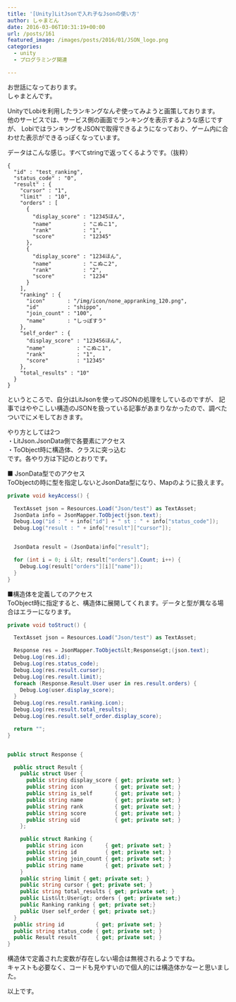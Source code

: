 ```yaml
---
title: '[Unity]LitJsonで入れ子なJsonの使い方'
author: しゃまとん
date: 2016-03-06T10:31:19+00:00
url: /posts/161
featured_image: /images/posts/2016/01/JSON_logo.png
categories:
  - unity
  - プログラミング関連

---
```

お世話になっております。  
しゃまとんです。

UnityでLobiを利用したランキングなんぞ使ってみようと画策しております。  
他のサービスでは、サービス側の画面でランキングを表示するような感じですが、
LobiではランキングをJSONで取得できるようになっており、ゲーム内に合わせた表示ができるっぽくなっています。

データはこんな感じ。すべてstringで返ってくるようです。（抜粋）

```text
{
  "id" : "test_ranking",
  "status_code" : "0",
  "result" : {
    "cursor" : "1",
    "limit"  : "10",
    "orders" : [
      {
        "display_score" : "12345ほん",
        "name"          : "こぬこ1",
        "rank"          : "1",
        "score"         : "12345"
      },
      {
        "display_score" : "1234ほん",
        "name"          : "こぬこ2",
        "rank"          : "2",
        "score"         : "1234"
      }
    ],
    "ranking" : {
      "icon"       : "/img/icon/none_appranking_120.png",
      "id"         : "shippo",
      "join_count" : "100",
      "name"       : "しっぽすう"
    },
    "self_order" : {
      "display_score" : "123456ほん",
      "name"          : "こぬこ1",
      "rank"          : "1",
      "score"         : "12345"
    },
    "total_results" : "10"
  }
}
```

というところで、自分はLitJsonを使ってJSONの処理をしているのですが、
記事ではややこしい構造のJSONを扱っている記事があまりなかったので、調べたついでにメモしておきます。

やり方としては2つ  
・LitJson.JsonData側で各要素にアクセス  
・ToObject時に構造体、クラスに突っ込む  
です。各やり方は下記のとおりです。

■ JsonData型でのアクセス  
ToObjectの時に型を指定しないとJsonData型になり、Mapのように扱えます。

```csharp
private void keyAccess() {

  TextAsset json = Resources.Load("Json/test") as TextAsset;
  JsonData info = JsonMapper.ToObject(json.text);
  Debug.Log("id : " + info["id"] + " st : " + info["status_code"]);
  Debug.Log("result : " + info["result"]["cursor"]);


  JsonData result = (JsonData)info["result"];

  for (int i = 0; i &lt; result["orders"].Count; i++) {
    Debug.Log(result["orders"][i]["name"]);
  }
}
```

■構造体を定義してのアクセス  
ToObject時に指定すると、構造体に展開してくれます。データと型が異なる場合はエラーになります。

```csharp
private void toStruct() {

  TextAsset json = Resources.Load("Json/test") as TextAsset;

  Response res = JsonMapper.ToObject&lt;Response&gt;(json.text);
  Debug.Log(res.id);
  Debug.Log(res.status_code);
  Debug.Log(res.result.cursor);
  Debug.Log(res.result.limit);
  foreach (Response.Result.User user in res.result.orders) {
    Debug.Log(user.display_score);
  }
  Debug.Log(res.result.ranking.icon);
  Debug.Log(res.result.total_results);
  Debug.Log(res.result.self_order.display_score);

  return "";
}


public struct Response {

  public struct Result {
    public struct User {
      public string display_score { get; private set; }
      public string icon          { get; private set; }
      public string is_self       { get; private set; }
      public string name          { get; private set; }
      public string rank          { get; private set; }
      public string score         { get; private set; }
      public string uid           { get; private set; }
    };

    public struct Ranking {
      public string icon       { get; private set; }
      public string id         { get; private set; }
      public string join_count { get; private set; }
      public string name       { get; private set; }
    }
    public string limit { get; private set; }
    public string cursor { get; private set; }
    public string total_results { get; private set; }
    public List&lt;User&gt; orders { get; private set;}
    public Ranking ranking { get; private set;}
    public User self_order { get; private set;}
  }
  public string id          { get; private set; }
  public string status_code { get; private set; }
  public Result result      { get; private set; }
}
```

構造体で定義された変数が存在しない場合は無視されるようですね。  
キャストも必要なく、コードも見やすいので個人的には構造体かなーと思いました。

以上です。